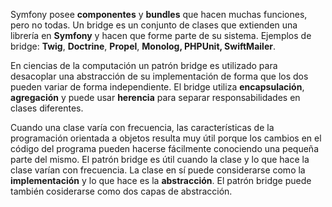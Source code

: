 Symfony posee **componentes** y **bundles** que hacen muchas funciones, pero no todas. Un bridge es un conjunto de clases que extienden una librería en **Symfony** y hacen que forme parte de su sistema. Ejemplos de bridge: **Twig**, **Doctrine**, **Propel**, **Monolog, PHPUnit, SwiftMailer**.

En ciencias de la computación un patrón bridge es utilizado para desacoplar una abstracción de su implementación de forma que los dos pueden variar de forma independiente. El bridge utiliza **encapsulación**, **agregación** y puede usar **herencia** para separar responsabilidades en clases diferentes.

Cuando una clase varía con frecuencia, las características de la programación orientada a objetos resulta muy útil porque los cambios en el código del programa pueden hacerse fácilmente conociendo una pequeña parte del mismo. El patrón bridge es útil cuando la clase y lo que hace la clase varían con frecuencia. La clase en sí puede considerarse como la **implementación** y lo que hace es la **abstracción**. El patrón bridge puede también cosiderarse como dos capas de abstracción.